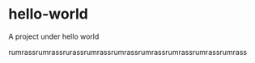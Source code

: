 # hello-world
A project under hello world

rumrassrumrassrurassrumrassrumrassrumrassrumrassrumrassrumrass
